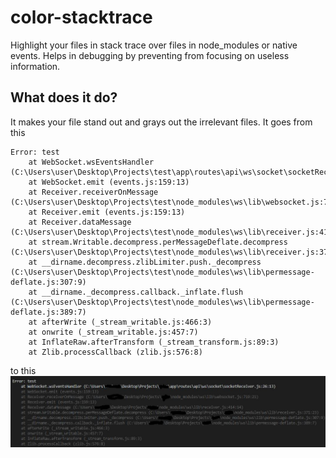# color-stacktrace
Highlight your files in stack trace over files in node_modules or native events. Helps in debugging by preventing from focusing on useless information.



## What does it do?
It makes your file stand out and grays out the irrelevant files.
It goes from this
```
Error: test
    at WebSocket.wsEventsHandler (C:\Users\user\Desktop\Projects\test\app\routes\api\ws\socket\socketReceiver.js:26:13)
    at WebSocket.emit (events.js:159:13)
    at Receiver.receiverOnMessage (C:\Users\user\Desktop\Projects\test\node_modules\ws\lib\websocket.js:719:21)
    at Receiver.emit (events.js:159:13)
    at Receiver.dataMessage (C:\Users\user\Desktop\Projects\test\node_modules\ws\lib\receiver.js:414:14)
    at stream.Writable.decompress.perMessageDeflate.decompress (C:\Users\user\Desktop\Projects\test\node_modules\ws\lib\receiver.js:371:23)
    at __dirname.decompress.zlibLimiter.push._decompress (C:\Users\user\Desktop\Projects\test\node_modules\ws\lib\permessage-deflate.js:307:9)
    at __dirname._decompress.callback._inflate.flush (C:\Users\user\Desktop\Projects\test\node_modules\ws\lib\permessage-deflate.js:389:7)
    at afterWrite (_stream_writable.js:466:3)
    at onwrite (_stream_writable.js:457:7)
    at InflateRaw.afterTransform (_stream_transform.js:89:3)
    at Zlib.processCallback (zlib.js:576:8)
   ```
to this
![alt text](https://raw.githubusercontent.com/techsin/color-stacktrace/master/Capture.JPG)

